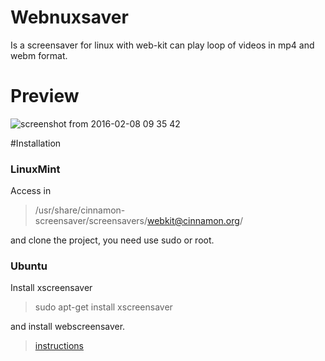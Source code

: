 # Webnuxsaver
Is a screensaver for linux with web-kit can play loop of videos in mp4 and webm format.

# Preview
![screenshot from 2016-02-08 09 35 42](https://cloud.githubusercontent.com/assets/4847289/12890026/5ebe4064-ce47-11e5-9367-c97e9b0b9e7b.png)


#Installation
### LinuxMint
Access in 

> /usr/share/cinnamon-screensaver/screensavers/webkit@cinnamon.org/

and clone the project, you need use sudo or root.

### Ubuntu

Install xscreensaver
> sudo apt-get install xscreensaver

and install webscreensaver.

> [instructions](https://github.com/lmartinking/webscreensaver)
